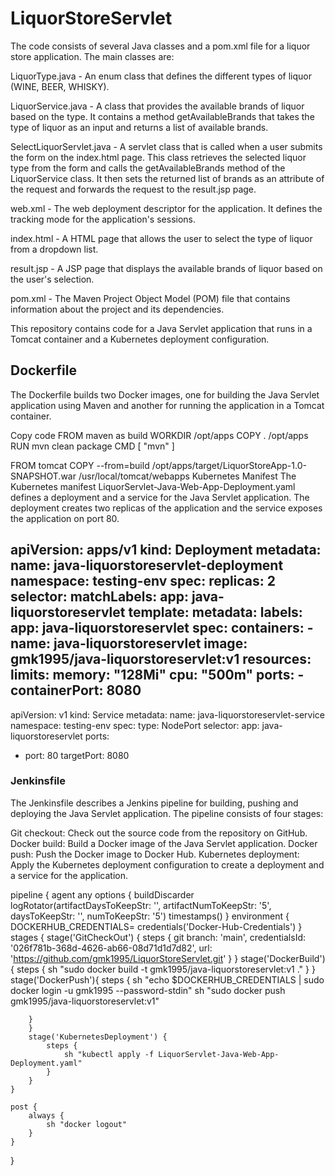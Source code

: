 # LiquorStoreServlet

The code consists of several Java classes and a pom.xml file for a liquor store application. The main classes are:

LiquorType.java - An enum class that defines the different types of liquor (WINE, BEER, WHISKY).

LiquorService.java - A class that provides the available brands of liquor based on the type. It contains a method getAvailableBrands that takes the type of liquor as an input and returns a list of available brands.

SelectLiquorServlet.java - A servlet class that is called when a user submits the form on the index.html page. This class retrieves the selected liquor type from the form and calls the getAvailableBrands method of the LiquorService class. It then sets the returned list of brands as an attribute of the request and forwards the request to the result.jsp page.

web.xml - The web deployment descriptor for the application. It defines the tracking mode for the application's sessions.

index.html - A HTML page that allows the user to select the type of liquor from a dropdown list.

result.jsp - A JSP page that displays the available brands of liquor based on the user's selection.

pom.xml - The Maven Project Object Model (POM) file that contains information about the project and its dependencies.

This repository contains code for a Java Servlet application that runs in a Tomcat container and a Kubernetes deployment configuration.

## Dockerfile

The Dockerfile builds two Docker images, one for building the Java Servlet application using Maven and another for running the application in a Tomcat container.

Copy code
FROM maven as build
WORKDIR /opt/apps
COPY . /opt/apps
RUN mvn clean package
CMD [ "mvn" ]

FROM tomcat
COPY --from=build /opt/apps/target/LiquorStoreApp-1.0-SNAPSHOT.war /usr/local/tomcat/webapps
Kubernetes Manifest
The Kubernetes manifest LiquorServlet-Java-Web-App-Deployment.yaml defines a deployment and a service for the Java Servlet application. The deployment creates two replicas of the application and the service exposes the application on port 80.

apiVersion: apps/v1
kind: Deployment
metadata:
  name: java-liquorstoreservlet-deployment
  namespace: testing-env
spec:
  replicas: 2
  selector:
    matchLabels:
      app: java-liquorstoreservlet
  template:
    metadata:
      labels:
        app: java-liquorstoreservlet
    spec:
      containers:
      - name: java-liquorstoreservlet
        image: gmk1995/java-liquorstoreservlet:v1
        resources:
          limits:
            memory: "128Mi"
            cpu: "500m"
        ports:
        - containerPort: 8080
---

apiVersion: v1
kind: Service
metadata:
  name: java-liquorstoreservlet-service
  namespace: testing-env
spec:
  type: NodePort
  selector:
    app: java-liquorstoreservlet
  ports:

- port: 80
    targetPort: 8080

### Jenkinsfile

The Jenkinsfile describes a Jenkins pipeline for building, pushing and deploying the Java Servlet application. The pipeline consists of four stages:

Git checkout: Check out the source code from the repository on GitHub.
Docker build: Build a Docker image of the Java Servlet application.
Docker push: Push the Docker image to Docker Hub.
Kubernetes deployment: Apply the Kubernetes deployment configuration to create a deployment and a service for the application.

pipeline {
    agent any
    options {
        buildDiscarder logRotator(artifactDaysToKeepStr: '', artifactNumToKeepStr: '5', daysToKeepStr: '', numToKeepStr: '5')
        timestamps()
    }
    environment {
        DOCKERHUB_CREDENTIALS= credentials('Docker-Hub-Credentials')
  }
    stages {
        stage('GitCheckOut') {
            steps {
                git branch: 'main', credentialsId: '026f781b-368d-4626-ab66-08d71d1d7d82', url: 'https://github.com/gmk1995/LiquorStoreServlet.git'
            }
        }
        stage('DockerBuild') {
            steps {
                sh "sudo docker build -t gmk1995/java-liquorstoreservlet:v1 ."
            }
        }
        stage('DockerPush'){
            steps {
                sh "echo $DOCKERHUB_CREDENTIALS | sudo  docker login -u gmk1995 --password-stdin"
                sh "sudo docker push gmk1995/java-liquorstoreservlet:v1"

        }             
        }
        stage('KubernetesDeployment') {
            steps {
                sh "kubectl apply -f LiquorServlet-Java-Web-App-Deployment.yaml"
            }
        }
    }

    post {
        always {
            sh "docker logout"
        }
    }
}
